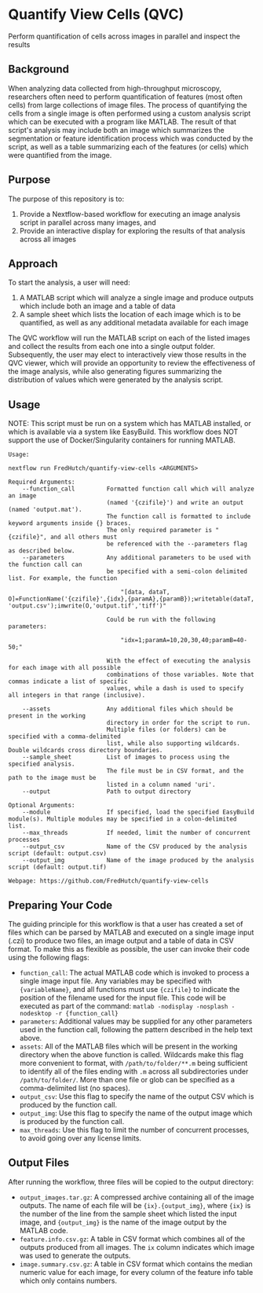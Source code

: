 # Quantify View Cells (QVC)

Perform quantification of cells across images in parallel and inspect the results

## Background

When analyzing data collected from high-throughput microscopy, researchers often
need to perform quantification of features (most often cells) from large collections
of image files. The process of quantifying the cells from a single image is often
performed using a custom analysis script which can be executed with a program like
MATLAB. The result of that script's analysis may include both an image which summarizes
the segmentation or feature identification process which was conducted by the script,
as well as a table summarizing each of the features (or cells) which were quantified
from the image.

## Purpose

The purpose of this repository is to:

1. Provide a Nextflow-based workflow for executing an image analysis script in parallel
across many images, and
2. Provide an interactive display for exploring the results of that analysis across
all images

## Approach

To start the analysis, a user will need:

1. A MATLAB script which will analyze a single image and produce outputs which include
both an image and a table of data
2. A sample sheet which lists the location of each image which is to be quantified, as
well as any additional metadata available for each image

The QVC workflow will run the MATLAB script on each of the listed images and collect the
results from each one into a single output folder. Subsequently, the user may elect
to interactively view those results in the QVC viewer, which will provide an opportunity
to review the effectiveness of the image analysis, while also generating figures summarizing
the distribution of values which were generated by the analysis script.

## Usage

NOTE: This script must be run on a system which has MATLAB installed, or which is available
via a system like EasyBuild. This workflow does NOT support the use of Docker/Singularity
containers for running MATLAB.

```
Usage:

nextflow run FredHutch/quantify-view-cells <ARGUMENTS>

Required Arguments:
    --function_call         Formatted function call which will analyze an image
                            (named '{czifile}') and write an output (named 'output.mat').
                            The function call is formatted to include keyword arguments inside {} braces.
                            The only required parameter is "{czifile}", and all others must
                            be referenced with the --parameters flag as described below.
    --parameters            Any additional parameters to be used with the function call can
                            be specified with a semi-colon delimited list. For example, the function

                                "[data, dataT, O]=FunctionName('{czifile}',{idx},{paramA},{paramB});writetable(dataT, 'output.csv');imwrite(O,'output.tif','tiff')"
                            
                            Could be run with the following parameters:

                                "idx=1;paramA=10,20,30,40;paramB=40-50;"

                            With the effect of executing the analysis for each image with all possible
                            combinations of those variables. Note that commas indicate a list of specific
                            values, while a dash is used to specify all integers in that range (inclusive).

    --assets                Any additional files which should be present in the working
                            directory in order for the script to run.
                            Multiple files (or folders) can be specified with a comma-delimited
                            list, while also supporting wildcards. Double wildcards cross directory boundaries.
    --sample_sheet          List of images to process using the specified analysis.
                            The file must be in CSV format, and the path to the image must be
                            listed in a column named 'uri'.
    --output                Path to output directory

Optional Arguments:
    --module                If specified, load the specified EasyBuild module(s). Multiple modules may be specified in a colon-delimited list.
    --max_threads           If needed, limit the number of concurrent processes
    --output_csv            Name of the CSV produced by the analysis script (default: output.csv)
    --output_img            Name of the image produced by the analysis script (default: output.tif)

Webpage: https://github.com/FredHutch/quantify-view-cells
```

## Preparing Your Code

The guiding principle for this workflow is that a user has created a set of files
which can be parsed by MATLAB and executed on a single image input (.czi) to produce
two files, an image output and a table of data in CSV format. To make this as flexible
as possible, the user can invoke their code using the following flags:

- `function_call`: The actual MATLAB code which is invoked to process a single image input file.
Any variables may be specified with `{variableName}`, and all functions must use `{czifile}` to indicate
the position of the filename used for the input file. This code will be executed as part of the
command: `matlab -nodisplay -nosplash -nodesktop -r {function_call}`
- `parameters`: Additional values may be supplied for any other parameters used in the function call,
following the pattern described in the help text above.
- `assets`: All of the MATLAB files which will be present in the working directory when the above function is called. Wildcards make this flag more convenient to format, with `/path/to/folder/**.m` being sufficient to identify all of the files ending with `.m` across all subdirectories under `/path/to/folder/`. More than one file or glob can be specified as a comma-delimited list (no spaces).
- `output_csv`: Use this flag to specify the name of the output CSV which is produced by the function call.
- `output_img`: Use this flag to specify the name of the output image which is produced by the function call.
- `max_threads`: Use this flag to limit the number of concurrent processes, to avoid going over any license limits.

## Output Files

After running the workflow, three files will be copied to the output directory:

- `output_images.tar.gz`: A compressed archive containing all of the image outputs.
The name of each file will be `{ix}.{output_img}`, where `{ix}` is the number of the line
from the sample sheet which listed the input image, and `{output_img}` is the name
of the image output by the MATLAB code.
- `feature.info.csv.gz`: A table in CSV format which combines all of the outputs produced
from all images. The `ix` column indicates which image was used to generate the outputs.
- `image.summary.csv.gz`: A table in CSV format which contains the median numeric value
for each image, for every column of the feature info table which only contains numbers.

